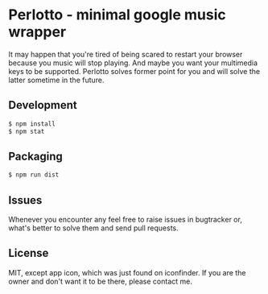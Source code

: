 # Perlotto - minimal google music wrapper

It may happen that you're tired of being scared to restart your browser
because you music will stop playing. And maybe you want your multimedia
keys to be supported. Perlotto solves former point for you and will solve
the latter sometime in the future.

## Development

```bash
$ npm install
$ npm stat
```

## Packaging

```bash
$ npm run dist
```

## Issues

Whenever you encounter any feel free to raise issues in bugtracker or, what's better
to solve them and send pull requests.

## License

MIT, except app icon, which was just found on iconfinder. If you are the owner and don't
want it to be there, please contact me.
